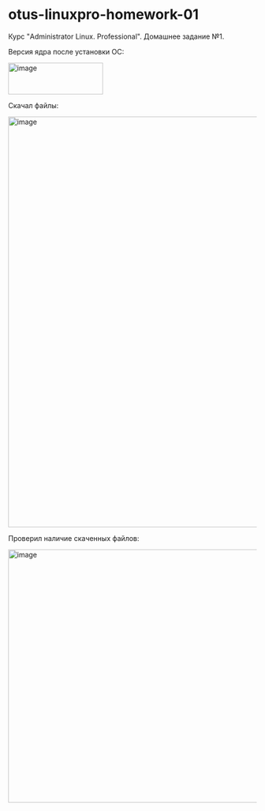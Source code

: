 # otus-linuxpro-homework-01
Курс "Administrator Linux. Professional". Домашнее задание №1.

Версия ядра после установки ОС:

<img width="192" height="64" alt="image" src="https://github.com/user-attachments/assets/988e5e79-8019-4b05-86a9-948811913f77" />

Скачал файлы:

<img width="1236" height="832" alt="image" src="https://github.com/user-attachments/assets/ff8eb4a6-3a7f-4d73-93e3-9bd64ef7afca" />

Проверил наличие скаченных файлов:

<img width="977" height="513" alt="image" src="https://github.com/user-attachments/assets/6425b095-1886-446a-b563-fafc8eb6c01e" />
